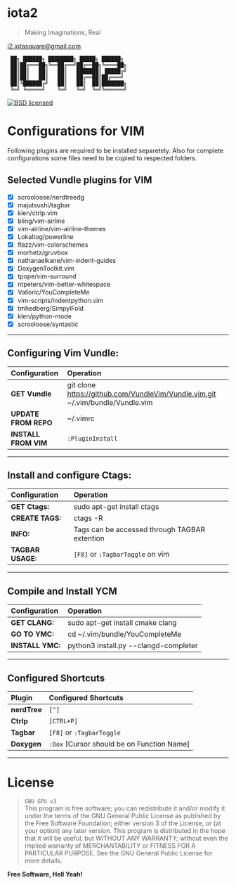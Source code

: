 # iota2

> Making Imaginations, Real

<i2.iotasquare@gmail.com>

```
 ██╗ ██████╗ ████████╗ █████╗ ██████╗
 ██║██╔═══██╗╚══██╔══╝██╔══██╗╚════██╗
 ██║██║   ██║   ██║   ███████║ █████╔╝
 ██║██║   ██║   ██║   ██╔══██║██╔═══╝
 ██║╚██████╔╝   ██║   ██║  ██║███████╗
 ╚═╝ ╚═════╝    ╚═╝   ╚═╝  ╚═╝╚══════╝
```

[![BSD licensed](https://img.shields.io/badge/license-GPL3-blue.svg)](https://raw.githubusercontent.com/iota2/dev-setup/master/LICENSE)


# Configurations for VIM
Following plugins are required to be installed separetely.
Also for complete configurations some files need to be copied to respected folders.

## Selected Vundle plugins for VIM
- [x] scrooloose/nerdtreedg
- [x] majutsushi/tagbar
- [x] kien/ctrlp.vim
- [x] bling/vim-airline
- [x] vim-airline/vim-airline-themes
- [x] Lokaltog/powerline
- [x] flazz/vim-colorschemes
- [x] morhetz/gruvbox
- [x] nathanaelkane/vim-indent-guides
- [x] DoxygenToolkit.vim
- [x] tpope/vim-surround
- [x] ntpeters/vim-better-whitespace
- [x] Valloric/YouCompleteMe
- [x] vim-scripts/indentpython.vim
- [x] tmhedberg/SimpylFold
- [x] klen/python-mode
- [x] scrooloose/syntastic
---


## Configuring Vim Vundle:
| __Configuration__     | __Operation__
| :----                 | :----
| **GET Vundle**        | git clone https://github.com/VundleVim/Vundle.vim.git ~/.vim/bundle/Vundle.vim
| **UPDATE FROM REPO**  | ~/.vimrc
| **INSTALL FROM VIM**  | `:PluginInstall`
---


## Install and configure Ctags:
| __Configuration__   | __Operation__
| :----               | :----
| **GET Ctags:**      | sudo apt-get install ctags
| **CREATE TAGS:**    | ctags -R
| **INFO:**           | Tags can be accessed through TAGBAR extention
| **TAGBAR USAGE:**   | `[F8]` or `:TagbarToggle` on vim
---

## Compile and Install YCM
| __Configuration__   | __Operation__
| :----               | :----
| **GET CLANG:**      | sudo apt-get install cmake clang
| **GO TO YMC:**      | cd ~/.vim/bundle/YouCompleteMe
| **INSTALL YMC:**    | python3 install.py --clangd-completer
---


## Configured Shortcuts
| __Plugin__    |   __Configured Shortcuts__
| :----         | :----
| **nerdTree**  | `["]`
| **Ctrlp**     | `[CTRL+P]`
| **Tagbar**    | `[F8]` or `:TagbarToggle`
| **Doxygen**   | `:Dox` [Cursor should be on Function Name]
---

# License
> `GNU GPU v3` <br>
> This program is free software; you can redistribute it and/or
> modify it under the terms of the GNU General Public License
> as published by the Free Software Foundation; either version 3
> of the License, or (at your option) any later version.
> This program is distributed in the hope that it will be useful,
> but WITHOUT ANY WARRANTY; without even the implied warranty of
> MERCHANTABILITY or FITNESS FOR A PARTICULAR PURPOSE.  See the
> GNU General Public License for more details.

**Free Software, Hell Yeah!**



